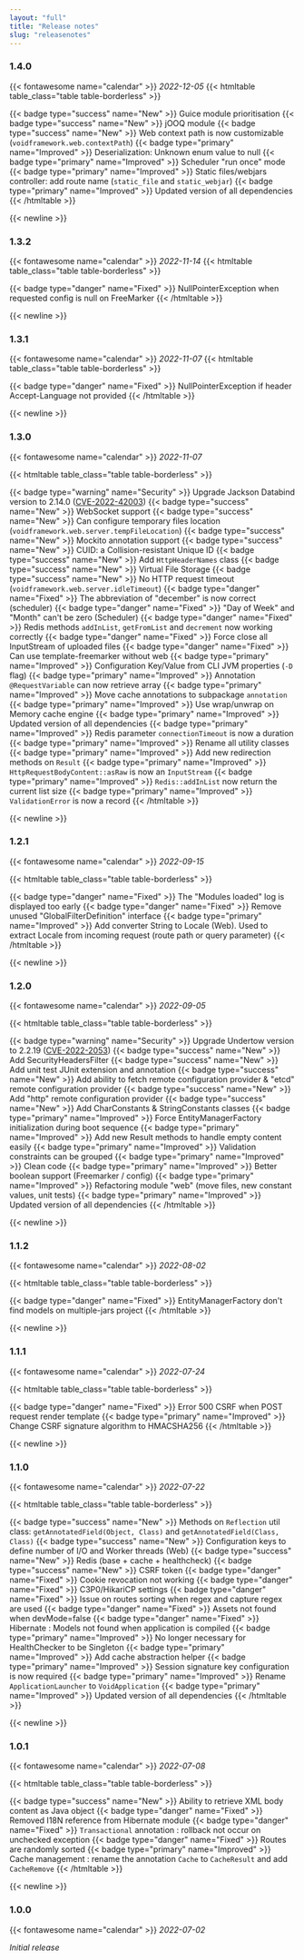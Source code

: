 ```yaml
---
layout: "full"
title: "Release notes"
slug: "releasenotes"
---
```


### 1.4.0
{{< fontawesome name="calendar" >}}  *2022-12-05*
{{< htmltable table_class="table table-borderless" >}}
<tr>
  <td class="text-end" width=90px>{{< badge type="success" name="New" >}}</td>
  <td>Guice module prioritisation</td>
</tr>
<tr>
  <td class="text-end" width=90px>{{< badge type="success" name="New" >}}</td>
  <td>jOOQ module</td>
</tr>
<tr>
  <td class="text-end" width=90px>{{< badge type="success" name="New" >}}</td>
  <td>Web context path is now customizable (<code>voidframework.web.contextPath</code>)</td>
</tr>
<tr>
  <td class="text-end" width=90px>{{< badge type="primary" name="Improved" >}}</td>
  <td>Deserialization: Unknown enum value to null</td>
</tr>
<tr>
  <td class="text-end" width=90px>{{< badge type="primary" name="Improved" >}}</td>
  <td>Scheduler "run once" mode</td>
</tr>
<tr>
  <td class="text-end" width=90px>{{< badge type="primary" name="Improved" >}}</td>
  <td>Static files/webjars controller: add route name (<code>static_file</code> and <code>static_webjar</code>)</td>
</tr>
<tr>
  <td class="text-end" width=90px>{{< badge type="primary" name="Improved" >}}</td>
  <td>Updated version of all dependencies</td>
</tr>
{{< /htmltable >}}



{{< newline >}}
### 1.3.2
{{< fontawesome name="calendar" >}}  *2022-11-14*
{{< htmltable table_class="table table-borderless" >}}
<tr>
  <td class="text-end" width=90px>{{< badge type="danger" name="Fixed" >}}</td>
  <td>NullPointerException when requested config is null on FreeMarker</td>
</tr>
{{< /htmltable >}}



{{< newline >}}
### 1.3.1
{{< fontawesome name="calendar" >}}  *2022-11-07*
{{< htmltable table_class="table table-borderless" >}}
<tr>
  <td class="text-end" width=90px>{{< badge type="danger" name="Fixed" >}}</td>
  <td>NullPointerException if header Accept-Language not provided</td>
</tr>
{{< /htmltable >}}



{{< newline >}}
### 1.3.0
{{< fontawesome name="calendar" >}}  *2022-11-07*

{{< htmltable table_class="table table-borderless" >}}
<tr>
  <td class="text-end" width=90px>{{< badge type="warning" name="Security" >}}</td>
  <td>Upgrade Jackson Databind version to 2.14.0 (<a href="https://github.com/advisories/GHSA-jjjh-jjxp-wpff">CVE-2022-42003</a>)</td>
</tr>
<tr>
  <td class="text-end" width=90px>{{< badge type="success" name="New" >}}</td>
  <td>WebSocket support</code></td>
</tr>
<tr>
  <td class="text-end" width=90px>{{< badge type="success" name="New" >}}</td>
  <td>Can configure temporary files location (<code>voidframework.web.server.tempFileLocation</code>)</td>
</tr>
<tr>
  <td class="text-end" width=90px>{{< badge type="success" name="New" >}}</td>
  <td>Mockito annotation support</td>
</tr>
<tr>
  <td class="text-end" width=90px>{{< badge type="success" name="New" >}}</td>
  <td>CUID: a Collision-resistant Unique ID</td>
</tr>
<tr>
  <td class="text-end" width=90px>{{< badge type="success" name="New" >}}</td>
  <td>Add <code>HttpHeaderNames</code> class</td>
</tr>
<tr>
  <td class="text-end" width=90px>{{< badge type="success" name="New" >}}</td>
  <td>Virtual File Storage</td>
</tr>
<tr>
  <td class="text-end" width=90px>{{< badge type="success" name="New" >}}</td>
  <td>No HTTP request timeout (<code>voidframework.web.server.idleTimeout</code>)</td>
</tr>
<tr>
  <td class="text-end" width=90px>{{< badge type="danger" name="Fixed" >}}</td>
  <td>The abbreviation of "december" is now correct (scheduler)</td>
</tr>
<tr>
  <td class="text-end" width=90px>{{< badge type="danger" name="Fixed" >}}</td>
  <td>"Day of Week" and "Month" can't be zero (Scheduler)</td>
</tr>
<tr>
  <td class="text-end" width=90px>{{< badge type="danger" name="Fixed" >}}</td>
  <td>Redis methods <code>addInList</code>, <code>getFromList</code> and <code>decrement</code> now working correctly</td>
</tr>
<tr>
  <td class="text-end" width=90px>{{< badge type="danger" name="Fixed" >}}</td>
  <td>Force close all InputStream of uploaded files</td>
</tr><tr>
  <td class="text-end" width=90px>{{< badge type="danger" name="Fixed" >}}</td>
  <td>Can use template-freemarker without web</td>
</tr>
<tr>
  <td class="text-end" width=90px>{{< badge type="primary" name="Improved" >}}</td>
  <td>Configuration Key/Value from CLI JVM properties (<code>-D</code> flag)</td>
</tr>
<tr>
  <td class="text-end" width=90px>{{< badge type="primary" name="Improved" >}}</td>
  <td>Annotation <code>@RequestVariable</code> can now retrieve array</td>
</tr>
<tr>
  <td class="text-end" width=90px>{{< badge type="primary" name="Improved" >}}</td>
  <td>Move cache annotations to subpackage <code>annotation</code></td>
</tr>
<tr>
  <td class="text-end" width=90px>{{< badge type="primary" name="Improved" >}}</td>
  <td>Use wrap/unwrap on Memory cache engine</td>
</tr>
<tr>
  <td class="text-end" width=90px>{{< badge type="primary" name="Improved" >}}</td>
  <td>Updated version of all dependencies</td>
</tr>
<tr>
  <td class="text-end" width=90px>{{< badge type="primary" name="Improved" >}}</td>
  <td>Redis parameter <code>connectionTimeout</code> is now a duration</td>
</tr>
<tr>
  <td class="text-end" width=90px>{{< badge type="primary" name="Improved" >}}</td>
  <td>Rename all utility classes</td>
</tr>
<tr>
  <td class="text-end" width=90px>{{< badge type="primary" name="Improved" >}}</td>
  <td>Add new redirection methods on <code>Result</code></td>
</tr>
<tr>
  <td class="text-end" width=90px>{{< badge type="primary" name="Improved" >}}</td>
  <td><code>HttpRequestBodyContent::asRaw</code> is now an <code>InputStream</code></td>
</tr>
<tr>
  <td class="text-end" width=90px>{{< badge type="primary" name="Improved" >}}</td>
  <td><code>Redis::addInList</code> now return the current list size</td>
</tr>
<tr>
  <td class="text-end" width=90px>{{< badge type="primary" name="Improved" >}}</td>
  <td><code>ValidationError</code> is now a record</td>
</tr>
{{< /htmltable >}}



{{< newline >}}
### 1.2.1
{{< fontawesome name="calendar" >}}  *2022-09-15*

{{< htmltable table_class="table table-borderless" >}}
<tr>
  <td class="text-end" width=90px>{{< badge type="danger" name="Fixed" >}}</td>
  <td>The "Modules loaded" log is displayed too early</td>
</tr>
<tr>
  <td class="text-end" width=90px>{{< badge type="danger" name="Fixed" >}}</td>
  <td>Remove unused "GlobalFilterDefinition" interface</td>
</tr>
<tr>
  <td class="text-end" width=90px>{{< badge type="primary" name="Improved" >}}</td>
  <td>Add converter String to Locale (Web). Used to extract Locale from incoming request (route path or query parameter)</td>
</tr>
{{< /htmltable >}}



{{< newline >}}
### 1.2.0
{{< fontawesome name="calendar" >}}  *2022-09-05*

{{< htmltable table_class="table table-borderless" >}}
<tr>
  <td class="text-end" width=90px>{{< badge type="warning" name="Security" >}}</td>
  <td>Upgrade Undertow version to 2.2.19 (<a href="https://github.com/advisories/GHSA-95rf-557x-44g5">CVE-2022-2053</a>)</td>
</tr>
<tr>
  <td class="text-end" width=90px>{{< badge type="success" name="New" >}}</td>
  <td>Add SecurityHeadersFilter</td>
</tr>
<tr>
  <td class="text-end" width=90px>{{< badge type="success" name="New" >}}</td>
  <td>Add unit test JUnit extension and annotation</td>
</tr>
<tr>
  <td class="text-end" width=90px>{{< badge type="success" name="New" >}}</td>
  <td>Add ability to fetch remote configuration provider & "etcd" remote configuration provider</td>
</tr>
<tr>
  <td class="text-end" width=90px>{{< badge type="success" name="New" >}}</td>
  <td>Add "http" remote configuration provider</td>
</tr>
<tr>
  <td class="text-end" width=90px>{{< badge type="success" name="New" >}}</td>
  <td>Add CharConstants & StringConstants classes</td>
</tr>
<tr>
  <td class="text-end" width=90px>{{< badge type="primary" name="Improved" >}}</td>
  <td>Force EntityManagerFactory initialization during boot sequence</td>
</tr>
<tr>
  <td class="text-end" width=90px>{{< badge type="primary" name="Improved" >}}</td>
  <td>Add new Result methods to handle empty content easily</td>
</tr>
<tr>
  <td class="text-end" width=90px>{{< badge type="primary" name="Improved" >}}</td>
  <td>Validation constraints can be grouped</td>
</tr>
<tr>
  <td class="text-end" width=90px>{{< badge type="primary" name="Improved" >}}</td>
  <td>Clean code</td>
</tr>
<tr>
  <td class="text-end" width=90px>{{< badge type="primary" name="Improved" >}}</td>
  <td>Better boolean support (Freemarker / config)</td>
</tr>
<tr>
  <td class="text-end" width=90px>{{< badge type="primary" name="Improved" >}}</td>
  <td>Refactoring module "web" (move files, new constant values, unit tests)</td>
</tr>
<tr>
  <td class="text-end" width=90px>{{< badge type="primary" name="Improved" >}}</td>
  <td>Updated version of all dependencies</td>
</tr>
{{< /htmltable >}}



{{< newline >}}
### 1.1.2
{{< fontawesome name="calendar" >}}  *2022-08-02*

{{< htmltable table_class="table table-borderless" >}}
<tr>
  <td class="text-end" width=90px>{{< badge type="danger" name="Fixed" >}}</td>
  <td>EntityManagerFactory don't find models on multiple-jars project</td>
</tr>
{{< /htmltable >}}



{{< newline >}}
### 1.1.1
{{< fontawesome name="calendar" >}}  *2022-07-24*

{{< htmltable table_class="table table-borderless" >}}
<tr>
  <td class="text-end" width=90px>{{< badge type="danger" name="Fixed" >}}</td>
  <td>Error 500 CSRF when POST request render template</td>
</tr>
<tr>
  <td class="text-end" width=90px>{{< badge type="primary" name="Improved" >}}</td>
  <td>Change CSRF signature algorithm to HMACSHA256</td>
</tr>
{{< /htmltable >}}



{{< newline >}}
### 1.1.0
{{< fontawesome name="calendar" >}}  *2022-07-22*

{{< htmltable table_class="table table-borderless" >}}
<tr>
  <td class="text-end" width=90px>{{< badge type="success" name="New" >}}</td>
  <td>Methods on <code>Reflection</code> util class: <code>getAnnotatedField(Object, Class<? extends Annotation>)</code> and <code>getAnnotatedField(Class, Class<? extends Annotation>)</code></td>
</tr>
<tr>
  <td class="text-end" width=90px>{{< badge type="success" name="New" >}}</td>
  <td>Configuration keys to define number of I/O and Worker threads (Web)</td>
</tr>
<tr>
  <td class="text-end" width=90px>{{< badge type="success" name="New" >}}</td>
  <td>Redis (base + cache + healthcheck)</td>
</tr>
<tr>
  <td class="text-end" width=90px>{{< badge type="success" name="New" >}}</td>
  <td>CSRF token</td>
</tr>
<tr>
  <td class="text-end" width=90px>{{< badge type="danger" name="Fixed" >}}</td>
  <td>Cookie revocation not working</td>
</tr>
<tr>
  <td class="text-end" width=90px>{{< badge type="danger" name="Fixed" >}}</td>
  <td>C3P0/HikariCP settings</td>
</tr>
<tr>
  <td class="text-end" width=90px>{{< badge type="danger" name="Fixed" >}}</td>
  <td>Issue on routes sorting when regex and capture regex are used</td>
</tr>
<tr>
  <td class="text-end" width=90px>{{< badge type="danger" name="Fixed" >}}</td>
  <td>Assets not found when devMode=false</td>
</tr>
<tr>
  <td class="text-end" width=90px>{{< badge type="danger" name="Fixed" >}}</td>
  <td>Hibernate : Models not found when application is compiled</td>
</tr>
<tr>
  <td class="text-end" width=90px>{{< badge type="primary" name="Improved" >}}</td>
  <td>No longer necessary for HealthChecker to be Singleton</code></td>
</tr>
<tr>
  <td class="text-end" width=90px>{{< badge type="primary" name="Improved" >}}</td>
  <td>Add cache abstraction helper</code></td>
</tr>
<tr>
  <td class="text-end" width=90px>{{< badge type="primary" name="Improved" >}}</td>
  <td>Session signature key configuration is now required</code></td>
</tr>
<tr>
  <td class="text-end" width=90px>{{< badge type="primary" name="Improved" >}}</td>
  <td>Rename <code>ApplicationLauncher</code> to <code>VoidApplication</code>
</td>
</tr>
<tr>
  <td class="text-end" width=90px>{{< badge type="primary" name="Improved" >}}</td>
  <td>Updated version of all dependencies</td>
</tr>
{{< /htmltable >}}



{{< newline >}}
### 1.0.1
{{< fontawesome name="calendar" >}}  *2022-07-08*

{{< htmltable table_class="table table-borderless" >}}
<tr>
  <td class="text-end" width=90px>{{< badge type="success" name="New" >}}</td>
  <td>Ability to retrieve XML body content as Java object</td>
</tr>
<tr>
  <td class="text-end" width=90px>{{< badge type="danger" name="Fixed" >}}</td>
  <td>Removed I18N reference from Hibernate module</td>
</tr>
<tr>
  <td class="text-end" width=90px>{{< badge type="danger" name="Fixed" >}}</td>
  <td><code>Transactional</code> annotation : rollback not occur on unchecked exception</td>
</tr>
<tr>
  <td class="text-end" width=90px>{{< badge type="danger" name="Fixed" >}}</td>
  <td>Routes are randomly sorted</td>
</tr>
<tr>
  <td class="text-end" width=90px>{{< badge type="primary" name="Improved" >}}</td>
  <td>Cache management : rename the annotation <code>Cache</code> to <code>CacheResult</code> and add <code>CacheRemove</code></td>
</tr>
{{< /htmltable >}}



{{< newline >}}
### 1.0.0
{{< fontawesome name="calendar" >}}  *2022-07-02*

*Initial release*
